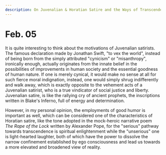 ```yaml
---
description: On Juvenalian & Horatian Satire and the Ways of Transcendence
---
```


# Feb. 05

It is quite interesting to think about the motivations of Juvenalian satirists. The famous declaration made by Jonathan Swift, "to vex the world", instead of being born from the simply attributed "cynicism" or "misanthropy", ironically enough, actually originates from the innate belief in the possibilities of improvements in human society and the essential goodness of human nature. If one is merely cynical, it would make no sense at all for such fierce moral indignation, instead, one would simply shrug indifferently and walk away, which is exactly opposite to the vehement acts of a Juvenalian satirist, who is a true vindicator of social justice and liberty. Juvenalian satire, is like the rallying cry of ancient prophets, the inscriptions written in Blake's Inferno, full of energy and determination.&#x20;

However, in my personal opinion, the employments of good humor is important as well, which can be considered one of the characteristics of Horatian satire, like the tone adopted in the mock-heroic narrative poem _The Rape of the Lock_ written by Alexander Pope, for the "serious" pathway towards transcendence is spiritual enlightenment while the "unserious" one is light-hearted laughter, both of which have the power to dissolve the narrow confinement established by ego consciousness and lead us towards a more elevated and broadened view of reality.
